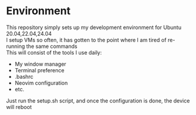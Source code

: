 # Environment
This repository simply sets up my development environment for Ubuntu 20.04,22.04,24.04<br>
I setup VMs so often, it has gotten to the point where I am tired of re-running the same commands<br>
This will consist of the tools I use daily:
- My window manager
- Terminal preference
- .bashrc
- Neovim configuration
- etc.

Just run the setup.sh script, and once the configuration is done, the device will reboot
